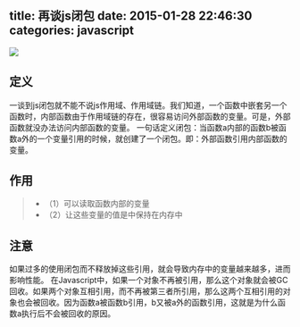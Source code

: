 title: 再谈js闭包
date: 2015-01-28 22:46:30
categories: javascript
---

![](http://images.cnitblog.com/blog/282019/201502/082243438445578)

## 定义
一谈到js闭包就不能不说js作用域、作用域链。我们知道，一个函数中嵌套另一个函数时，内部函数由于作用域链的存在，很容易访问外部函数的变量。可是，外部函数就没办法访问内部函数的变量。
一句话定义闭包：当函数a内部的函数b被函数a外的一个变量引用的时候，就创建了一个闭包。即：外部函数引用内部函数的变量。

## 作用
> * （1）可以读取函数内部的变量
> * （2）让这些变量的值是中保持在内存中

## 注意
如果过多的使用闭包而不释放掉这些引用，就会导致内存中的变量越来越多，进而影响性能。
在Javascript中，如果一个对象不再被引用，那么这个对象就会被GC回收。如果两个对象互相引用，而不再被第三者所引用，那么这两个互相引用的对象也会被回收。因为函数a被函数b引用，b又被a外的函数引用，这就是为什么函数a执行后不会被回收的原因。